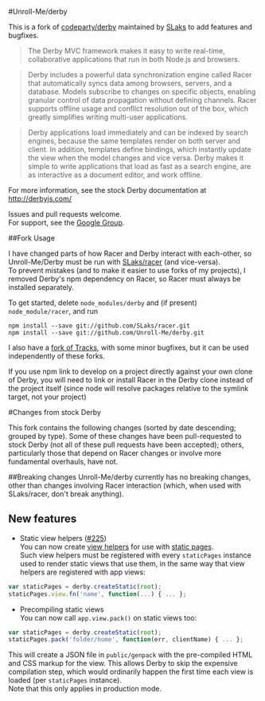 #Unroll-Me/derby

This is a fork of [codeparty/derby](https://github.com/codeparty/derby) maintained by [SLaks](http://slaks.net) to add features and bugfixes.

 > The Derby MVC framework makes it easy to write real-time, collaborative applications that run in both Node.js and browsers.

 > Derby includes a powerful data synchronization engine called Racer that automatically syncs data among browsers, servers, and a database. Models subscribe to changes on specific objects, enabling granular control of data propagation without defining channels. Racer supports offline usage and conflict resolution out of the box, which greatly simplifies writing multi-user applications.

 > Derby applications load immediately and can be indexed by search engines, because the same templates render on both server and client. In addition, templates define bindings, which instantly update the view when the model changes and vice versa. Derby makes it simple to write applications that load as fast as a search engine, are as interactive as a document editor, and work offline.

For more information, see the stock Derby documentation at http://derbyjs.com/

Issues and pull requests welcome.  
For support, see the [Google Group](https://groups.google.com/forum/?fromgroups#!forum/derbyjs).


##Fork Usage

I have changed parts of how Racer and Derby interact with each-other, so Unroll-Me/Derby must be run with [SLaks/racer](https://github.com/SLaks/racer) (and vice-versa).  
To prevent mistakes (and to make it easier to use forks of my projects), I removed Derby's npm dependency on Racer, so Racer must always be installed separately.

To get started, delete `node_modules/derby` and (if present) `node_module/racer`, and run

```shell
npm install --save git://github.com/SLaks/racer.git
npm install --save git://github.com/Unroll-Me/derby.git
```

I also have a [fork of Tracks](https://github.com/Unroll-Me/tracks), with some minor bugfixes, but it can be used independently of these forks.

If you use npm link to develop on a project directly against your own clone of Derby, you will need to link or install Racer in the Derby clone instead of the project itself (since node will resolve packages relative to the symlink target, not your project)

#Changes from stock Derby

This fork contains the following changes (sorted by date descending; grouped by type).
Some of these changes have been pull-requested to stock Derby (not all of these pull requests have been accepted); others, particularly those that depend on Racer changes or involve more fundamental overhauls, have not.

##Breaking changes
Unroll-Me/derby currently has no breaking changes, other than changes involving Racer interaction (which, when used with SLaks/racer, don't break anything).

## New features
 - Static view helpers ([#225](https://github.com/codeparty/derby/pull/225))  
   You can now create [view helpers](http://derbyjs.com/#view_helper_functions) for use with [static pages](http://derbyjs.com/#static_pages).  
Such view helpers must be registered with every `staticPages` instance used to render static views that use them, in the same way that view helpers are registered with app views:  
```js
var staticPages = derby.createStatic(root);
staticPages.view.fn('name', function(...) { ... };
```

 - Precompiling static views  
You can now call `app.view.pack()` on static views too:  
```js
var staticPages = derby.createStatic(root);
staticPages.pack('folder/home', function(err, clientName) { ... };
```  
This will create a JSON file in `public/genpack` with the pre-compiled HTML and CSS markup for the view.  This allows Derby to skip the expensive compilation step, which would ordinarily happen the first time each view is loaded (per `staticPages` instance).  
Note that this only applies in production mode.
